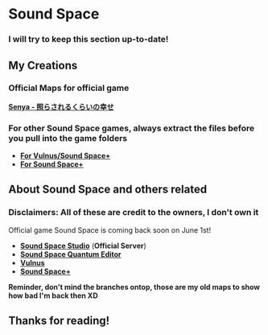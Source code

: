 # **Sound Space**
### I will try to keep this section up-to-date!

## My Creations

### **Official Maps for official game**

[**Senya - 照らされるくらいの幸せ**](https://raw.githubusercontent.com/ItzBlackCat/My-Sound-Space-Maps/main/senya%20-%20照らされるくらいの幸せ.txt)

### **For other Sound Space games, always extract the files before you pull into the game folders**

* [**For Vulnus/Sound Space+**](https://drive.google.com/drive/u/0/folders/1JhFJgMxlIxOloVbnkaiNpsY66UDscdh3)
* [**For Sound Space+**](https://drive.google.com/drive/u/0/folders/13JT9Yfxq2d0hDppCDnZk9Ew2r80Dxgh5)

## About Sound Space and others related
### **Disclaimers: All of these are credit to the owners, I don't own it**

Official game Sound Space is coming back soon on June 1st!

* [**Sound Space Studio**](https://discord.gg/soundspace) (**Official Server**)
* [**Sound Space Quantum Editor**](https://discord.gg/9y94aM8deW)
* [**Vulnus**](https://discord.gg/vulnus)
* [**Sound Space+**](https://discord.gg/ydhDrgrNZ7)

**Reminder, don't mind the branches ontop, those are my old maps to show how bad I'm back then XD**

## **Thanks for reading!**


